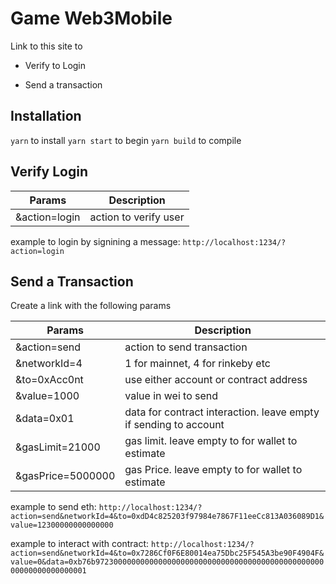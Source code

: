 # Game Web3Mobile

Link to this site to

- Verify to Login

- Send a transaction


## Installation

`yarn` to install 
`yarn start` to begin
`yarn build` to compile

## Verify Login

| Params         | Description           |
|----------------|-----------------------|
| &action=login  | action to verify user |

example to login by signining a message: `http://localhost:1234/?action=login`

## Send a Transaction

Create a link with the following params

| Params                                         | Description                                                      |
| ---------------------------------------------- | ---------------------------------------------------------------- |
| &action=send                                   | action to send transaction                                       |
| &networkId=4                                   | 1 for mainnet, 4 for rinkeby etc                                 |
| &to=0xAcc0nt                                   | use either account or contract address                           |
| &value=1000                                    | value in wei to send                                             |
| &data=0x01                                     | data for contract interaction. leave empty if sending to account |
| &gasLimit=21000                                | gas limit. leave empty to for wallet to estimate                 |
| &gasPrice=5000000                              | gas Price. leave empty to for wallet to estimate                 |

example to send eth: `http://localhost:1234/?action=send&networkId=4&to=0xdD4c825203f97984e7867F11eeCc813A036089D1&value=12300000000000000`

example to interact with contract: `http://localhost:1234/?action=send&networkId=4&to=0x7286Cf0F6E80014ea75Dbc25F545A3be90F4904F&value=0&data=0xb76b97230000000000000000000000000000000000000000000000000000000000000001`
